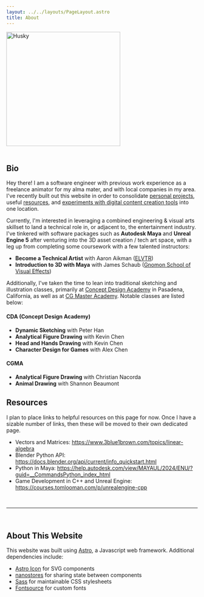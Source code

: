 ```yaml
---
layout: ../../layouts/PageLayout.astro
title: About
---
```


<img src="/husky.jpg" alt="Husky" width="300"/>
<br><br>

## Bio ##

Hey there! I am a software engineer with previous work experience as a freelance
animator for my alma mater, and with local companies in my area. I've recently built 
out this website in order to consolidate [personal projects](/projects), useful [resources](#resources), and [experiments with digital content creation tools](/blog) into one location.

Currently, I'm interested in leveraging a combined engineering & visual arts skillset to land a technical role in, or adjacent to, the entertainment industry. I've tinkered with software packages such as **Autodesk Maya** and **Unreal Engine 5** after venturing into the 3D asset creation / tech art space, with a leg up from completing some coursework with a few talented instructors:

- **Become a Technical Artist** with Aaron Aikman ([ELVTR](https://elvtr.com/))
- **Introduction to 3D with Maya** with James Schaub ([Gnomon School of Visual Effects](https://www.gnomon.edu/))
 
Additionally, I've taken the time to lean into traditional sketching and illustration classes, primarily at [Concept Design Academy](http://www.conceptdesignacad.com/) in Pasadena, California, as well as at [CG Master Academy](https://www.cgmasteracademy.com/). Notable classes are listed below: 

#### CDA (Concept Design Academy) ####
- **Dynamic Sketching** with Peter Han
- **Analytical Figure Drawing** with Kevin Chen
- **Head and Hands Drawing** with Kevin Chen
- **Character Design for Games** with Alex Chen

#### CGMA ####
- **Analytical Figure Drawing** with Christian Nacorda
- **Animal Drawing** with Shannon Beaumont

## Resources ##

I plan to place links to helpful resources on this page for now. Once I have a sizable number of links, then these will be moved to their own dedicated page.

- Vectors and Matrices: https://www.3blue1brown.com/topics/linear-algebra
- Blender Python API: https://docs.blender.org/api/current/info_quickstart.html
- Python in Maya: https://help.autodesk.com/view/MAYAUL/2024/ENU/?guid=__CommandsPython_index_html
- Game Development in C++ and Unreal Engine: https://courses.tomlooman.com/p/unrealengine-cpp

<br><hr><br>

## About This Website ##

This website was built using [Astro](https://astro.build/), a Javascript web framework. Additional dependencies include:

* [Astro Icon](https://www.astroicon.dev/) for SVG components
* [nanostores](https://github.com/nanostores/nanostores) for sharing state between components
* [Sass](https://sass-lang.com/) for maintainable CSS stylesheets
* [Fontsource](https://fontsource.org/) for custom fonts
        

